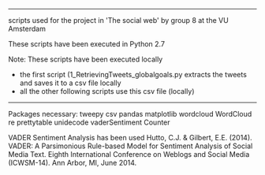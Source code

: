 --------------------------------------------------------
scripts used for the project in 'The social web' by group 8 at the VU Amsterdam

These scripts have been executed in Python 2.7

Note: These scripts have been executed locally
- the first script (1_RetrievingTweets_globalgoals.py extracts the tweets and saves it to a csv file locally
- all the other following scripts use this csv file (locally)

--------------------------------------------------------
Packages necessary:
tweepy
csv
pandas
matplotlib
wordcloud
WordCloud
re
prettytable
unidecode
vaderSentiment
Counter

VADER Sentiment Analysis has been used
Hutto, C.J. & Gilbert, E.E. (2014). VADER: A Parsimonious Rule-based Model for Sentiment Analysis of Social Media Text. Eighth International Conference on Weblogs and Social Media (ICWSM-14). Ann Arbor, MI, June 2014.
